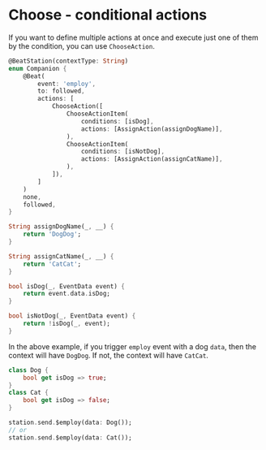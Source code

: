 # Choose - conditional actions

If you want to define multiple actions at once and execute just one of them by the condition, you can use `ChooseAction`.&#x20;

```dart
@BeatStation(contextType: String)
enum Companion {
    @Beat(
        event: 'employ', 
        to: followed, 
        actions: [
            ChooseAction([
                ChooseActionItem(
                    conditions: [isDog],
                    actions: [AssignAction(assignDogName)],
                ),
                ChooseActionItem(
                    conditions: [isNotDog],
                    actions: [AssignAction(assignCatName)],
                ),
            ]),
        ]
    )
    none, 
    followed,
}

String assignDogName(_, __) {
    return 'DogDog';
}

String assignCatName(_, __) {
    return 'CatCat';
}

bool isDog(_, EventData event) {
    return event.data.isDog;
}

bool isNotDog(_, EventData event) {
    return !isDog(_, event);
}
```

In the above example, if you trigger `employ` event with a dog `data`, then the context will have `DogDog`. If not, the context will have `CatCat`.&#x20;

```dart
class Dog {
    bool get isDog => true;
}
class Cat {
    bool get isDog => false;
}

station.send.$employ(data: Dog()); 
// or 
station.send.$employ(data: Cat()); 
```
